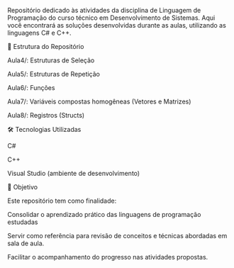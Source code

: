 Repositório dedicado às atividades da disciplina de Linguagem de Programação do curso técnico em Desenvolvimento de Sistemas. Aqui você encontrará as soluções desenvolvidas durante as aulas, utilizando as linguagens C# e C++.

📁 Estrutura do Repositório

Aula4/: Estruturas de Seleção 

Aula5/: Estruturas de Repetição

Aula6/: Funções

Aula7/: Variáveis compostas homogêneas (Vetores e Matrizes)

Aula8/: Registros (Structs)


🛠️ Tecnologias Utilizadas

C#

C++

Visual Studio (ambiente de desenvolvimento)


🎯 Objetivo

Este repositório tem como finalidade:

Consolidar o aprendizado prático das linguagens de programação estudadas

Servir como referência para revisão de conceitos e técnicas abordadas em sala de aula.

Facilitar o acompanhamento do progresso nas atividades propostas.


